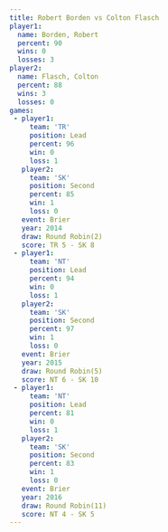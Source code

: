```yaml
---
title: Robert Borden vs Colton Flasch
player1:              
  name: Borden, Robert
  percent: 90         
  wins: 0             
  losses: 3           
player2:              
  name: Flasch, Colton
  percent: 88         
  wins: 3             
  losses: 0           
games:
 - player1:        
     team: 'TR'    
     position: Lead
     percent: 96   
     win: 0        
     loss: 1       
   player2:          
     team: 'SK'      
     position: Second
     percent: 85     
     win: 1          
     loss: 0         
   event: Brier        
   year: 2014          
   draw: Round Robin(2)
   score: TR 5 - SK 8  
 - player1:        
     team: 'NT'    
     position: Lead
     percent: 94   
     win: 0        
     loss: 1       
   player2:          
     team: 'SK'      
     position: Second
     percent: 97     
     win: 1          
     loss: 0         
   event: Brier        
   year: 2015          
   draw: Round Robin(5)
   score: NT 6 - SK 10 
 - player1:        
     team: 'NT'    
     position: Lead
     percent: 81   
     win: 0        
     loss: 1       
   player2:          
     team: 'SK'      
     position: Second
     percent: 83     
     win: 1          
     loss: 0         
   event: Brier         
   year: 2016           
   draw: Round Robin(11)
   score: NT 4 - SK 5   
---
```

